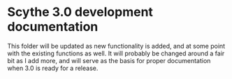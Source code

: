 # Scythe 3.0 development documentation

This folder will be updated as new functionality is added, and at some point with the existing functions as well. It will probably be changed around a fair bit as I add more, and will serve as the basis for proper documentation when 3.0 is ready for a release.
